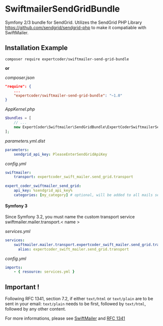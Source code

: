 # SwiftmailerSendGridBundle

Symfony 2/3 bundle for SendGrid. Utilizes the SendGrid PHP Library https://github.com/sendgrid/sendgrid-php 
to make it compatiable with SwiftMailer.

## Installation Example

`composer require expertcoder/swiftmailer-send-grid-bundle`

**or**

*composer.json*
```json
"require": {
    ...
    "expertcoder/swiftmailer-send-grid-bundle": "~1.0"
}

```

*AppKernel.php*
```php
$bundles = [
    // ...
    new ExpertCoder\Swiftmailer\SendGridBundle\ExpertCoderSwiftmailerSendGridBundle(),
];
```

*parameters.yml.dist*
```yml
parameters:
    sendgrid_api_key: PleaseEnterSendGridApiKey
```

*config.yml*
```yml
swiftmailer:
    transport: expertcoder_swift_mailer.send_grid.transport
    
expert_coder_swiftmailer_send_grid:
    api_key: %sendgrid_api_key%
    categories: [my_category] # optional, will be added to all mails sent
```
#### Symfony 3

Since Symfony 3.2, you must name the custom transport service swiftmailer.mailer.transport.< name >

*services.yml*
```yml
services:
    swiftmailer.mailer.transport.expertcoder_swift_mailer.send_grid.transport:
      alias: expertcoder_swift_mailer.send_grid.transport
```
*config.yml*
```yml
imports:
    - { resource: services.yml }
```
## Important !

Following RFC 1341, section 7.2, if either `text/html` or `text/plain` are to be sent in your email: `text/plain` needs to be first, followed by `text/html`, followed by any other content.


For more informations, please see [SwiftMailer](https://swiftmailer.symfony.com/docs/messages.html#quick-reference) and [RFC 1341](https://www.w3.org/Protocols/rfc1341/7_2_Multipart.html)
